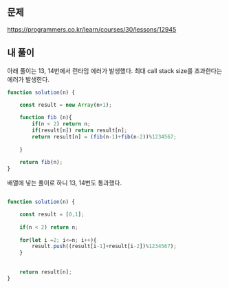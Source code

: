 ## 문제
https://programmers.co.kr/learn/courses/30/lessons/12945  

## 내 풀이  

아래 풀이는 13, 14번에서 런타임 에러가 발생했다. 최대 call stack size를 초과한다는 에러가 발생한다.  

```javascript
function solution(n) {

    const result = new Array(n+1);
    
    function fib (n){
        if(n < 2) return n;
        if(result[n]) return result[n];
        return result[n] = (fib(n-1)+fib(n-2))%1234567;
    
    }
        
    return fib(n);
}


```

배열에 넣는 풀이로 하니 13, 14번도 통과했다.

```javascript

function solution(n) {

    const result = [0,1];
    
    if(n < 2) return n;
    
    for(let i =2; i<=n; i++){
        result.push((result[i-1]+result[i-2])%1234567);
    }
    
        
    return result[n];
}

```
